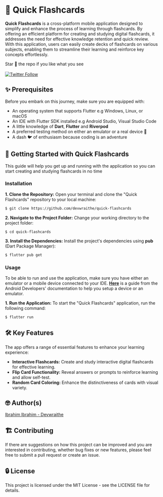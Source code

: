 # 📑 Quick Flashcards

**Quick Flashcards** is a cross-platform mobile application designed to simplify and enhance the process of learning through flashcards. By offering an efficient platform for creating and studying digital flashcards, it addresses the need for effective knowledge retention and quick review. With this application, users can easily create decks of flashcards on various subjects, enabling them to streamline their learning and reinforce key concepts effortlessly.

Star :star2: the repo if you like what you see
<br/><br/>
[![Twitter Follow](https://img.shields.io/twitter/follow/devwraithe.svg?style=social)](https://twitter.com/devwraithe)

## ✨ Prerequisites

Before you embark on this journey, make sure you are equipped with:

- An operating system that supports Flutter e.g Windows, Linux, or macOS
- An IDE with Flutter SDK installed e.g Android Studio, Visual Studio Code
- A little knowledge of **Dart**, **Flutter** and **Riverpod**
- A preferred testing method on either an emulator or a real device 📱 
- A dash 🐦 of enthusiasm because coding is an adventure

## 🚀 Getting Started with Quick Flashcards

This guide will help you get up and running with the application so you can start creating and studying flashcards in no time

### Installation

**1. Clone the Repository:** Open your terminal and clone the "Quick Flashcards" repository to your local machine:

```sh
$ git clone https://github.com/devwraithe/quick-flashcards
```

**2. Navigate to the Project Folder:** Change your working directory to the project folder:

```
$ cd quick-flashcards
```

**3. Install the Dependencies:** Install the project's dependencies using **pub** (Dart Package Manager):

```sh
$ flutter pub get
```

### Usage

To be able to run and use the application, make sure you have either an emulator or a mobile device connected to your IDE. **[Here](https://developer.android.com/design-for-safety/privacy-sandbox/download#:~:text=Set%20up%20an%20Android%20device%20emulator%20image,-To%20set%20up&text=In%20Android%20Studio%2C%20go%20to,it%20isn't%20already%20installed.)** is a guide from the Android Developers' documentation to help you setup a device or an emulator.

**1. Run the Application:** To start the "Quick Flashcards" application, run the following command:

```sh
$ flutter run
```

## 🛠️ Key Features

The app offers a range of essential features to enhance your learning experience:

- **Interactive Flashcards:** Create and study interactive digital flashcards for effective learning.
- **Flip Card Functionality:** Reveal answers or prompts to reinforce learning and allow self-test.
- **Random Card Coloring:** Enhance the distinctiveness of cards with visual variety.

<!-- ## 📸 Screenshots
- Coming soon!

## ⏯️ Demo
- Coming soon! -->

## 🤓 Author(s)
[Ibrahim Ibrahim - Devwraithe](https://www.linkedin.com/in/ibrahimaibrahim)

## 🏗️ Contributing
If there are suggestions on how this project can be improved and you are interested in contributing, whether bug fixes or new features, please feel free to submit a pull request or create an issue.

## 🔒 License

This project is licensed under the MIT License - see the LICENSE file for details.
